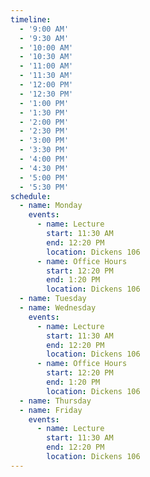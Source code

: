 ```yaml
---
timeline:
  - '9:00 AM'
  - '9:30 AM'
  - '10:00 AM'
  - '10:30 AM'
  - '11:00 AM'
  - '11:30 AM'
  - '12:00 PM'
  - '12:30 PM'
  - '1:00 PM'
  - '1:30 PM'
  - '2:00 PM'
  - '2:30 PM'
  - '3:00 PM'
  - '3:30 PM'
  - '4:00 PM'
  - '4:30 PM'
  - '5:00 PM'
  - '5:30 PM'
schedule:
  - name: Monday
    events:
      - name: Lecture
        start: 11:30 AM
        end: 12:20 PM
        location: Dickens 106
      - name: Office Hours
        start: 12:20 PM
        end: 1:20 PM
        location: Dickens 106
  - name: Tuesday
  - name: Wednesday
    events:
      - name: Lecture
        start: 11:30 AM
        end: 12:20 PM
        location: Dickens 106
      - name: Office Hours
        start: 12:20 PM
        end: 1:20 PM
        location: Dickens 106
  - name: Thursday
  - name: Friday
    events:
      - name: Lecture
        start: 11:30 AM
        end: 12:20 PM
        location: Dickens 106
---
```

